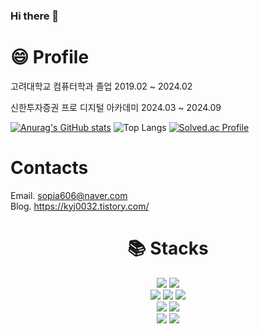### Hi there 👋
# 😄 Profile
고려대학교 컴퓨터학과 졸업 2019.02 ~ 2024.02

신한투자증권 프로 디지털 아카데미 2024.03 ~ 2024.09

[![Anurag's GitHub stats](https://github-readme-stats.vercel.app/api?username=narongkim&count_private=true&theme=radical)](https://github.com/anuraghazra/github-readme-stats)
![Top Langs](https://github-readme-stats.vercel.app/api/top-langs/?username=narongkim&layout=compact)
[![Solved.ac Profile](http://mazassumnida.wtf/api/v2/generate_badge?boj=kyj0032)](https://solved.ac/kyj0032/)
# Contacts
Email. sopia606@naver.com
<br/>
Blog. https://kyj0032.tistory.com/
# <div align="center">📚 Stacks</div>
<div align="center">
    <img src="https://img.shields.io/badge/C++-00599C?style=for-the-badge&logo=cplusplus&logoColor=white"> <img src="https://img.shields.io/badge/javascript-F7DF1E?style=for-the-badge&logo=javascript&logoColor=white">
  <br/>
    <img src="https://img.shields.io/badge/HTML-E34F26?style=for-the-badge&logo=html5&logoColor=white"> <img src="https://img.shields.io/badge/React Native-61DAFB?style=for-the-badge&logo=react&logoColor=white"> <img src="https://img.shields.io/badge/Flutter-02569B?style=for-the-badge&logo=Flutter&logoColor=white"> 
  <br/>
    <img src="https://img.shields.io/badge/Firebase-FFCA28?style=for-the-badge&logo=firebase&logoColor=white"> <img src="https://img.shields.io/badge/MySQL-4479A1?style=for-the-badge&logo=mysql&logoColor=white"> 
  <br/>
    <img src="https://img.shields.io/badge/git-F05032?style=for-the-badge&logo=git&logoColor=white"> <img src="https://img.shields.io/badge/Figma-F24E1E?style=for-the-badge&logo=figma&logoColor=white"> 
</div>

<!--
**narongkim/narongkim** is a ✨ _special_ ✨ repository because its `README.md` (this file) appears on your GitHub profile.

Here are some ideas to get you started:

- 🔭 I’m currently working on ...
- 🌱 I’m currently learning ...
- 👯 I’m looking to collaborate on ...
- 🤔 I’m looking for help with ...
- 💬 Ask me about ...
- 📫 How to reach me: ...
-  Pronouns: ...
- ⚡ Fun fact: ...
-->
